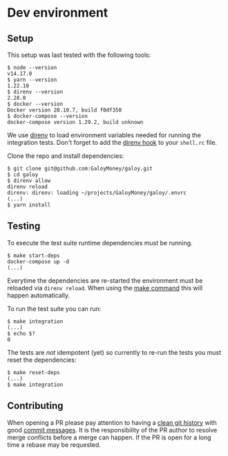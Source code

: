 # Dev environment

## Setup

This setup was last tested with the following tools:
```
$ node --version
v14.17.0
$ yarn --version
1.22.10
$ direnv --version
2.28.0
$ docker --version
Docker version 20.10.7, build f0df350
$ docker-compose --version
docker-compose version 1.29.2, build unknown
```

We use [direnv](https://direnv.net) to load environment variables needed for running the integration tests.
Don't forget to add the [direnv hook](https://direnv.net/docs/hook.html) to your `shell.rc` file.

Clone the repo and install dependencies:
```
$ git clone git@github.com:GaloyMoney/galoy.git
$ cd galoy
$ direnv allow
direnv reload
direnv: direnv: loading ~/projects/GaloyMoney/galoy/.envrc
(...)
$ yarn install
```

## Testing

To execute the test suite runtime dependencies must be running.
```
$ make start-deps
docker-compose up -d
(...)
```

Everytime the dependencies are re-started the environment must be reloaded via `direnv reload`. When using the [make command](./Makefile) this will happen automatically.

To run the test suite you can run:
```
$ make integration
(...)
$ echo $?
0
```

The tests are *not* idempotent (yet) so currently to re-run the tests you must reset the dependencies:
```
$ make reset-deps
(...)
$ make integration
```

## Contributing

When opening a PR please pay attention to having a [clean git history](https://medium.com/@catalinaturlea/clean-git-history-a-step-by-step-guide-eefc0ad8696d) with good [commit messages](https://tbaggery.com/2008/04/19/a-note-about-git-commit-messages.html).
It is the responsibility of the PR author to resolve merge conflicts before a merge can happen. If the PR is open for a long time a rebase may be requested.
